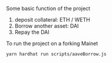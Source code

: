 Some basic function of the project
1. deposit collateral: ETH / WETH
2. Borrow another asset: DAI
3. Repay the DAI

To run the project on a forking Mainet
```
yarn hardhat run scripts/aaveBorrow.js
```
